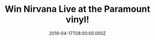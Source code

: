 ---
campaign-uuid: "c-f92ec7a7-a619-42bc-b079-282d2a5a55b0"
type: "Competition"
category: "Music"
date: "2019-04-17T08:00:00.000Z"
end-date: "2019-05-17T22:59:00.000Z"
disable-form: false
is_promoted: false
has_entry_page: true
title: "Win Nirvana Live at the Paramount vinyl!"
competition-description: "<p>We have on our hands an album that changed the rock forever:\
  \ Nirvana Live at The Paramount on vinyl edition. An incredible live set opening\
  \ with a Vaselines cover and already tearing through ‘Smells Like Teenage Spirit’\
  \ like it was a race to the finish. A fine way to remember 25 years without Kurt\
  \ Cobain.</p>\n<p>Want it? Click below for a chance to win.</p>\n"
hero-header: "Win Nirvana Live at the Paramount vinyl!"
terms-confirmation: "N/A"
banner-img: "https://assets.expresslyapp.com/asset-eb5c3ab1-4f85-4ad4-b7ad-ea8c626f5cd7.jpg"
logo-left-href: "aaa.nme.com"
logo-left-image: "https://assets.expresslyapp.com/asset-76ff3c22-7c21-4e65-b7fe-31bd2ac35f8b.jpg"
logo-left-title: "NME AAA"
bg-image-hero: "https://assets.expresslyapp.com/asset-64b8cbd0-4de1-48d4-9be4-47fda6b6c11e.jpg"
bg-image-first: "https://assets.expresslyapp.com/asset-5f646e3f-5703-49dd-8795-a599c9c4c3d3.jpg"
section1-content: "<p>Recorded just over a month after the release of ‘Nevermind’\
  , this amazing blistering live set found Kurt, Krist and Dave on typically contrary\
  \ form, opening with a Vaselines cover (‘Jesus Doesn’t Want Me For A Sunbeam’) and\
  \ already tearing through ‘Smells Like Teenage Spirit’ like it was a race to the\
  \ finish.</p> <p> It’s 25 years since Kurt’s tragic death, and this heart-wrenching\
  \ live set, on vinyl for the first time (it was previously released on DVD), is\
  \ a fine way to remember him.</p>\n<p>Enter the form below for a chance to win and\
  \ take home this work of art now!</p>\n"
entry-title: "Win Nirvana Live at the Paramount vinyl!"
entry-content: "<p>Enter the draw to win Nirvana Live at the Paramount vinyl by entering\
  \ below before 23:59 on 17th of May 2019.</p>\n"
has-winner: true
winner-title: "CONGRATULATIONS to Jacqueline A. who won Nirvana Live at the Paramount\
  \ vinyl."
winner-banner: "https://assets.expresslyapp.com/asset-c775ebe2-764a-4a67-b8fd-650998c82990.jpg"
prize-description: "Nirvana Live at the Paramount vinyl."
special-conditions: "Multiple entries are allowed up to one every day."
country-restrictions:
- "GB"
---